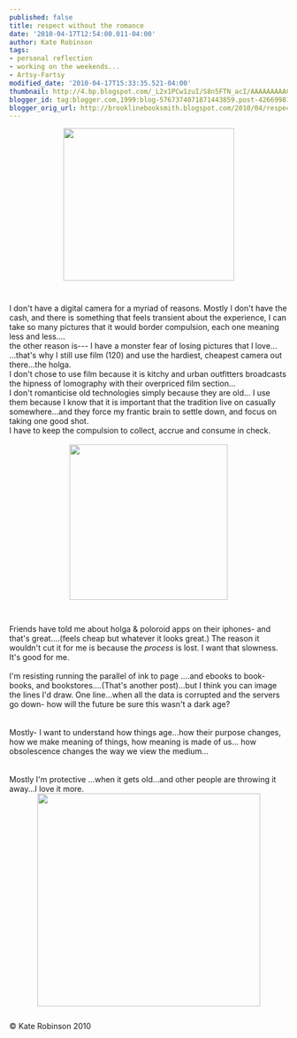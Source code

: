 ```yaml
---
published: false
title: respect without the romance
date: '2010-04-17T12:54:00.011-04:00'
author: Kate Robinson
tags:
- personal reflection
- working on the weekends...
- Artsy-Fartsy
modified_date: '2010-04-17T15:33:35.521-04:00'
thumbnail: http://4.bp.blogspot.com/_L2x1PCw1zuI/S8n5FTN_acI/AAAAAAAAACo/lTWNBTDqn9A/s72-c/bsmith.bmp
blogger_id: tag:blogger.com,1999:blog-5767374071871443859.post-4266998195664833938
blogger_orig_url: http://brooklinebooksmith.blogspot.com/2010/04/respect-without-romance.html
---
```


<img style="TEXT-ALIGN: center; MARGIN: 0px auto 10px; WIDTH: 309px; DISPLAY: block; HEIGHT: 276px; CURSOR: hand" id="BLOGGER_PHOTO_ID_5461169892617054658" border="0" alt="" src="http://4.bp.blogspot.com/_L2x1PCw1zuI/S8n5FTN_acI/AAAAAAAAACo/lTWNBTDqn9A/s320/bsmith.bmp" /><br /><div><div><div><div>I don't have a digital camera for a myriad of reasons. Mostly I don't have the cash, and there is something that feels transient about the experience, I can take so many pictures that it would border compulsion, each one meaning less and less....<br /></div><div>the other reason is--- I have a monster fear of losing pictures that I love...<br /></div><div>...that's why I still use film (120) and use the hardiest, cheapest camera out there...the holga.<br /></div><div>I don't chose to use film because it is kitchy and urban outfitters broadcasts the hipness of lomography with their overpriced film section...<br /></div><div>I don't romanticise old technologies simply because they are old... I use them because I know that it is important that the tradition live on casually somewhere...and they force my frantic brain to settle down, and focus on taking one good shot.<br /></div><div>I have to keep the compulsion to collect, accrue and consume in check.<br /><br /></div><div></div><img style="TEXT-ALIGN: center; MARGIN: 0px auto 10px; WIDTH: 286px; DISPLAY: block; HEIGHT: 281px; CURSOR: hand" id="BLOGGER_PHOTO_ID_5461169101196260258" border="0" alt="" src="http://4.bp.blogspot.com/_L2x1PCw1zuI/S8n4XO8kc6I/AAAAAAAAACg/BHB8VCqswX4/s320/coolidge.jpg" /><br /><br /><div>Friends have told me about holga &amp; poloroid apps on their iphones- and that's great....(feels cheap but whatever it looks great.) The reason it wouldn't cut it for me is because the <em>process</em> is lost. I want that slowness. It's good for me.</div><br /><div>I'm resisting running the parallel of ink to page ....and ebooks to book-books, and bookstores....(That's another post)...but I think you can image the lines I'd draw. One line...when all the data is corrupted and the servers go down- how will the future be sure this wasn't a dark age?</div><br /><div></div><br /><div>Mostly- I want to understand how things age...how their purpose changes, how we make meaning of things, how meaning is made of us... how obsolescence changes the way we view the medium...</div><br /><div></div><br /><div>Mostly I'm protective ...when it gets old...and other people are throwing it away...I love it more.</div><div></div><div></div><img style="TEXT-ALIGN: center; MARGIN: 0px auto 10px; WIDTH: 403px; DISPLAY: block; HEIGHT: 385px; CURSOR: hand" id="BLOGGER_PHOTO_ID_5461171199661997298" border="0" alt="" src="http://3.bp.blogspot.com/_L2x1PCw1zuI/S8n6RYVyfPI/AAAAAAAAAC4/94-LnIm4cuM/s320/holgamans.bmp" /><br />© Kate Robinson 2010</div></div></div>